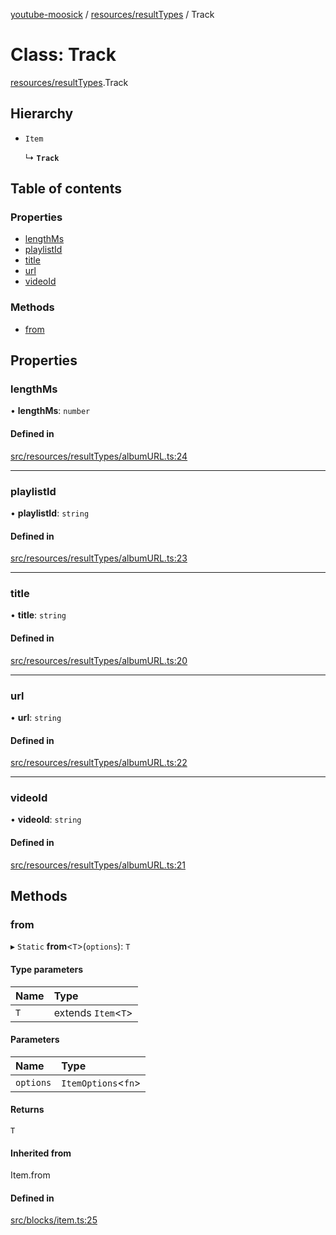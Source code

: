 [youtube-moosick](../README.md) / [resources/resultTypes](../modules/resources_resultTypes.md) / Track

# Class: Track

[resources/resultTypes](../modules/resources_resultTypes.md).Track

## Hierarchy

- `Item`

  ↳ **`Track`**

## Table of contents

### Properties

- [lengthMs](resources_resultTypes.Track.md#lengthms)
- [playlistId](resources_resultTypes.Track.md#playlistid)
- [title](resources_resultTypes.Track.md#title)
- [url](resources_resultTypes.Track.md#url)
- [videoId](resources_resultTypes.Track.md#videoid)

### Methods

- [from](resources_resultTypes.Track.md#from)

## Properties

### lengthMs

• **lengthMs**: `number`

#### Defined in

[src/resources/resultTypes/albumURL.ts:24](https://github.com/EvasiveXkiller/youtube-moosick/blob/fd1c9fd/src/resources/resultTypes/albumURL.ts#L24)

___

### playlistId

• **playlistId**: `string`

#### Defined in

[src/resources/resultTypes/albumURL.ts:23](https://github.com/EvasiveXkiller/youtube-moosick/blob/fd1c9fd/src/resources/resultTypes/albumURL.ts#L23)

___

### title

• **title**: `string`

#### Defined in

[src/resources/resultTypes/albumURL.ts:20](https://github.com/EvasiveXkiller/youtube-moosick/blob/fd1c9fd/src/resources/resultTypes/albumURL.ts#L20)

___

### url

• **url**: `string`

#### Defined in

[src/resources/resultTypes/albumURL.ts:22](https://github.com/EvasiveXkiller/youtube-moosick/blob/fd1c9fd/src/resources/resultTypes/albumURL.ts#L22)

___

### videoId

• **videoId**: `string`

#### Defined in

[src/resources/resultTypes/albumURL.ts:21](https://github.com/EvasiveXkiller/youtube-moosick/blob/fd1c9fd/src/resources/resultTypes/albumURL.ts#L21)

## Methods

### from

▸ `Static` **from**<`T`\>(`options`): `T`

#### Type parameters

| Name | Type |
| :------ | :------ |
| `T` | extends `Item`<`T`\> |

#### Parameters

| Name | Type |
| :------ | :------ |
| `options` | `ItemOptions`<`fn`\> |

#### Returns

`T`

#### Inherited from

Item.from

#### Defined in

[src/blocks/item.ts:25](https://github.com/EvasiveXkiller/youtube-moosick/blob/fd1c9fd/src/blocks/item.ts#L25)
